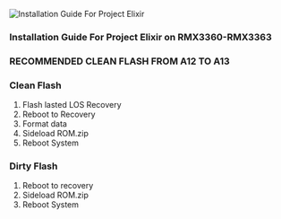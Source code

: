 ![Installation Guide For Project Elixir](https://i.imgur.com/3UmK6nS.png "Installation")

### Installation Guide For Project Elixir on RMX3360-RMX3363

### RECOMMENDED CLEAN FLASH FROM A12 TO A13

### Clean Flash
1. Flash lasted LOS Recovery
2. Reboot to Recovery
3. Format data
4. Sideload ROM.zip 
5. Reboot System

### Dirty Flash
1. Reboot to recovery
2. Sideload ROM.zip 
3. Reboot System

